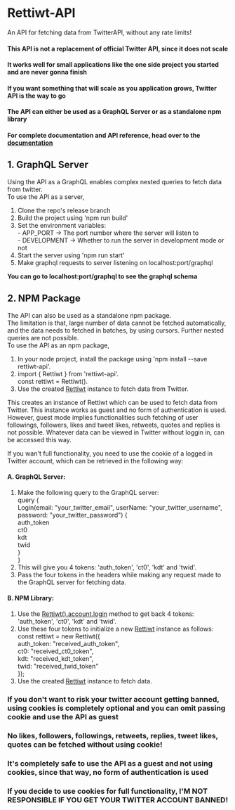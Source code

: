 # Rettiwt-API
An API for fetching data from TwitterAPI, without any rate limits!

#### **This API is not a replacement of official Twitter API, since it does not scale**  
#### **It works well for small applications like the one side project you started and are never gonna finish**  
#### **If you want something that will scale as you application grows, Twitter API is the way to go**  

#### **The API can either be used as a GraphQL Server or as a standalone npm library**

#### **For complete documentation and API reference, head over to the [documentation](https://rishikant181.github.io/Rettiwt-API/)**

## 1. GraphQL Server
Using the API as a GraphQL enables complex nested queries to fetch data from twitter.  
To use the API as a server,

1.  Clone the repo's release branch
2.  Build the project using 'npm run build'  
3.  Set the environment variables:  
        -   APP_PORT -> The port number where the server will listen to  
        -   DEVELOPMENT -> Whether to run the server in development mode or not  
4.  Start the server using 'npm run start'  
5.  Make graphql requests to server listening on localhost:port/graphql

**You can go to localhost:port/graphql to see the graphql schema**

## 2. NPM Package
The API can also be used as a standalone npm package.  
The limitation is that, large number of data cannot be fetched automatically, and the data needs to fetched in batches, by using cursors.
Further nested queries are not possible.  
To use the API as an npm package,

1.  In your node project, install the package using 'npm install --save rettiwt-api'.  
2.  import { Rettiwt } from 'rettiwt-api'.  
    const rettiwt = Rettiwt().  
3.  Use the created [Rettiwt](https://rishikant181.github.io/Rettiwt-API/functions/Rettiwt.html) instance to fetch data from Twitter.  

This creates an instance of Rettiwt which can be used to fetch data from Twitter. This instance works as guest and no form of authentication is used. However, guest mode implies functionalities such fetching of user followings, followers, likes and tweet likes, retweets, quotes and replies is not possible. Whatever data can be viewed in Twitter without loggin in, can be accessed this way.  

If you wan't full functionality, you need to use the cookie of a logged in Twitter account, which can be retrieved in the following way:  

#### A. GraphQL Server:  
1.  Make the following query to the GraphQL server:  
        query {  
                Login(email: "your_twitter_email", userName: "your_twitter_username", password: "your_twitter_password") {  
                        auth_token  
                        ct0  
                        kdt  
                        twid  
                }  
        }  
1.  This will give you 4 tokens: 'auth_token', 'ct0', 'kdt' and 'twid'.  
2.  Pass the four tokens in the headers while making any request made to the GraphQL server for fetching data.  

#### B. NPM Library:  
1.  Use the [Rettiwt().account.login](https://rishikant181.github.io/Rettiwt-API/classes/AccountService.html#login) method to get back 4 tokens: 'auth_token', 'ct0', 'kdt' and 'twid'.  
2.  Use these four tokens to initialize a new [Rettiwt](https://rishikant181.github.io/Rettiwt-API/functions/Rettiwt.html) instance as follows:  
        const rettiwt = new Rettiwt({  
                auth_token: "received_auth_token",  
                ct0: "received_ct0_token",  
                kdt: "received_kdt_token",  
                twid: "received_twid_token"  
        });  
3.  Use the created [Rettiwt](https://rishikant181.github.io/Rettiwt-API/functions/Rettiwt.html) instance to fetch data.  

### **If you don't want to risk your twitter account getting banned, using cookies is completely optional and you can omit passing cookie and use the API as guest**  
### **No likes, followers, followings, retweets, replies, tweet likes, quotes can be fetched without using cookie!**  
### **It's completely safe to use the API as a guest and not using cookies, since that way, no form of authentication is used**
### **If you decide to use cookies for full functionality, I'M NOT RESPONSIBLE IF YOU GET YOUR TWITTER ACCOUNT BANNED!**
